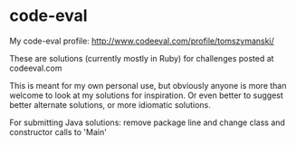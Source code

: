 code-eval
=========

My code-eval profile: http://www.codeeval.com/profile/tomszymanski/

These are solutions (currently mostly in Ruby) for challenges posted at codeeval.com

This is meant for my own personal use, but obviously anyone is more than welcome to look at my solutions for inspiration. Or even better to suggest better alternate solutions, or more idiomatic solutions.


For submitting Java solutions: remove package line and change class and constructor calls to 'Main'